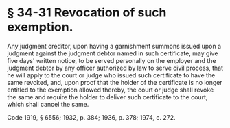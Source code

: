 # § 34-31 Revocation of such exemption.

<p>Any judgment creditor, upon having a garnishment summons issued upon a judgment against the judgment debtor named in such certificate, may give five days' written notice, to be served personally on the employer and the judgment debtor by any officer authorized by law to serve civil process, that he will apply to the court or judge who issued such certificate to have the same revoked, and, upon proof that the holder of the certificate is no longer entitled to the exemption allowed thereby, the court or judge shall revoke the same and require the holder to deliver such certificate to the court, which shall cancel the same.</p><p>Code 1919, § 6556; 1932, p. 384; 1936, p. 378; 1974, c. 272.</p>